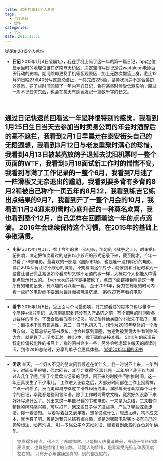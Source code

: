 ```yaml
---
title: 粥粥的2015个人总结
tags:
  - 年度总结
  - 信件
categories:
  - 个人
date: 2015.12.31
---
```




粥粥的2015个人总结
- **日记**
2015年1月4日凌晨1点，我在手机上码了这一年的第一篇日记，app定位显示当时的地理位置在济南市天桥区。决定坚持写日记是受warfalcon老师百天行动的影响，期间除却更换手机等客观原因，加上无数次懒癌上身，截止12月31日晚23点40分写这篇总结止，一共完成225篇，坚持状况并不是合最初的意愿，花了些时间回顾了一年内写的日记，会在某些时候受低潮影响，超过一周不记任何东西，也会在某天有感而发记一篇数千字的长文。

<!--more-->   

通过日记快速的回看这一年是种很特别的感觉，我看到1月25日生日当天去参加当时卖身公司的年会时酒醉后的毫不遮拦，我看到2月1日早晨走在泰安街头自己的无限遐想，我看到3月12日与老友重聚时满心的珍惜，我看到4月13日被某亮放鸽子退掉去沈阳机票时一整个页面的WTF，我看到5月18面试新工作时的惴惴不安，我看到写满了工作记录的一整个6月，我看到7月迷了一阵滑板又无奈退出的尴尬，我看到要多背有多背的8月2和被自己称作一页五年的8月22，我看到练吉它练出点结果的9月7，我看到开了一整个月会的10月，我看到11月24迎来初雪时心底升起的一种莫名欢喜，我也看到整个12月，自己怎样在回顾着这一年的点点滴滴。
2016年会继续保持这个习惯，在2015年的基础上争取满贯。
---- 
- **电影**
2015年1月3日，看了今年的第一部电影，凯奇的《战争之王》，后来受日记影响，决定把每次看过的电影以小影评的形式记录下来，截至刚才，今年一共看了78部电影。最喜欢的一部是《国际市场》，也是唯一没作评价的电影，倘若2015年有让你不顺心的事情，不妨看看这个片子，就像回看日记时看到一些曾让自己慌乱紧张如今看来却又微不足道的事一样，大概每个人都能从中得到点启示什么的。
Evernote的共享链接被砍了，点击下面链接会附录这一年所有的电影记录，有兴趣的可以看一看。
至于2016年，努力在有限的时间内看一些好的电影而不要因为尝鲜而被带进坑里。
[粥粥2015年看的电影][1]
---- 
- **看书**
2015年1月6日，受上面两个习惯影响，对完整看过的每本书也尽量作一个简评+读书笔记，从济南离职到还没有入产品坑之前，有个把月的时间看各式各样的闲书，下面会贴看的闲书记录，笔记和其他类目的书就先不贴了，第一：偏技术不具有普遍性，第二：自己也初入门，想作为2016年整体的一个发展方向， 这篇总结在简书发布，也会共享到票圈，为避免被我司大牛看到贻笑大方，就是算了。闲书汇总一共36本，戳下面的链接查看。
2016年的阅读目标定位偏技能性的书目上，看的闲书会少一些，另外会考虑延长每天的阅读时间，到作2016总结时，分享的单子会更具体些。
[粥粥2015年看的闲书][2]
---- 
- **闲话**
某天，一个好久不见的朋友问我最近在忙什么，我一时说不上来，一年到头，时间似乎很短，偶尔回首，甚至会觉得“这事儿是上半年的？我还以为都过去几年了呢。”养了个爱盘点记录的习惯，闲下来的时候往回推推时间，这一年还真发生了不少事儿。
工作进入正轨之后，大部分时间都在工作上投精神，三点一线惯了，反而更容易忽略这工作外经历的事。虽然每天也会摆弄个百十字的日记，毕竟都是些闲言碎语，除了工作时列需求文档，竟然好久没静下来好好写点什么了。列出来这一年自己看的书和电影，一来是为总结，二来若你都我的所踪感兴趣，可以打开，我这些日子做了这些事，产生了哪些这些想法，你一看便知。
写着写着就又到半夜，想多说点什么，想法太碎，构不成文本，就也算了吧。若是对我的总结有点兴趣，或是对哪部电影哪本书有自己的见解想法，咱再沟通。
引一下张公子今天推的话，顺祝看到此篇的各位新年快乐。
> 您真得多吃点。倒不为了养膘御寒。只是摄入热量与糖分，有利于情绪和体表温度，也算是情绪上的自救。
毕竟人的情绪，是容易受光照与体表温度左右的。
只有开心与健康是真的，别的都是假的。



[1]:	http://www.jianshu.com/p/cba2c475a4e0
[2]:	http://www.jianshu.com/p/1e45ac96ea25